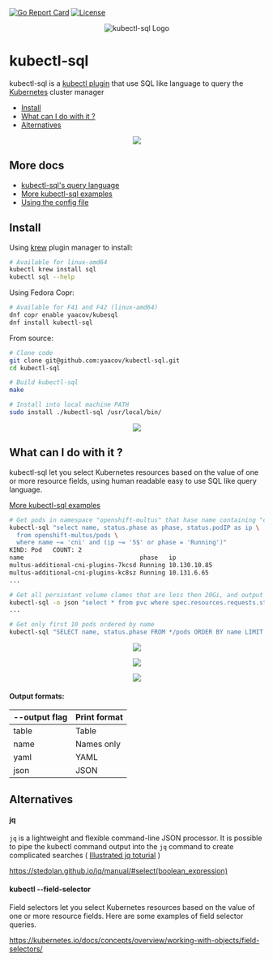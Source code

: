 
[![Go Report Card](https://goreportcard.com/badge/github.com/yaacov/kubectl-sql)](https://goreportcard.com/report/github.com/yaacov/kubectl-sql)
[![License](https://img.shields.io/badge/License-Apache%202.0-blue.svg)](https://opensource.org/licenses/Apache-2.0)

<p align="center">
  <img src="https://raw.githubusercontent.com/yaacov/kubectl-sql/master/img/kubesql-248.png" alt="kubectl-sql Logo">
</p>

# kubectl-sql

kubectl-sql is a [kubectl plugin](https://kubernetes.io/docs/tasks/extend-kubectl/kubectl-plugins/) that use SQL like language to query the [Kubernetes](https://kubernetes.io/) cluster manager

  - [Install](#install)
  - [What can I do with it ?](#what-can-i-do-with-it-)
  - [Alternatives](#alternatives)

<p align="center">
  <a href="https://asciinema.org/a/308607" target="_blank"><img src="https://asciinema.org/a/308607.svg" /></a>
<p>

## More docs

 - [kubectl-sql's query language](https://github.com/yaacov/kubectl-sql/blob/master/README_language.md)
 - [More kubectl-sql examples](https://github.com/yaacov/kubectl-sql/blob/master/README_examples.md)
 - [Using the config file](https://github.com/yaacov/kubectl-sql/blob/master/README_config.md)

## Install

Using [krew](https://sigs.k8s.io/krew) plugin manager to install:

``` bash
# Available for linux-amd64
kubectl krew install sql
kubectl sql --help
```

Using Fedora Copr:

``` bash
# Available for F41 and F42 (linux-amd64)
dnf copr enable yaacov/kubesql
dnf install kubectl-sql
```

From source:

``` bash
# Clone code
git clone git@github.com:yaacov/kubectl-sql.git
cd kubectl-sql

# Build kubectl-sql
make

# Install into local machine PATH
sudo install ./kubectl-sql /usr/local/bin/
```

<p align="center">
   <a href="https://asciinema.org/a/jPQQCjFG2qGqlZ6HKXWoQjFWa" target="_blank"><img src="https://asciinema.org/a/jPQQCjFG2qGqlZ6HKXWoQjFWa.svg" /></a>
<p>
 
## What can I do with it ?

kubectl-sql let you select Kubernetes resources based on the value of one or more resource fields, using
human readable easy to use SQL like query language.

[More kubectl-sql examples](https://github.com/yaacov/kubectl-sql/blob/master/README_examples.md)

``` bash
# Get pods in namespace "openshift-multus" that hase name containing "cni"
kubectl-sql "select name, status.phase as phase, status.podIP as ip \
  from openshift-multus/pods \
  where name ~= 'cni' and (ip ~= '5$' or phase = 'Running')"
KIND: Pod	COUNT: 2
name                               	phase  	ip          	
multus-additional-cni-plugins-7kcsd	Running	10.130.10.85	
multus-additional-cni-plugins-kc8sz	Running	10.131.6.65 
...
```

``` bash
# Get all persistant volume clames that are less then 20Gi, and output as json.
kubectl-sql -o json "select * from pvc where spec.resources.requests.storage < 20Gi"
...
```
 
```bash
# Get only first 10 pods ordered by name
kubectl-sql "SELECT name, status.phase FROM */pods ORDER BY name LIMIT 10"
```

<p align="center">
   <a href="https://asciinema.org/a/vOSwHzeOLbVhQb79ajFmql2uk" target="_blank"><img src="https://asciinema.org/a/vOSwHzeOLbVhQb79ajFmql2uk.svg" /></a>
<p>

<p align="center">
  <a href="https://asciinema.org/a/308443" target="_blank"><img src="https://asciinema.org/a/308443.svg" /></a>
<p>

<p align="center">
   <a href="https://asciinema.org/a/308434" target="_blank"><img src="https://asciinema.org/a/308434.svg" /></a>
<p>

#### Output formats:
| --output flag | Print format |
|----|---|
| table | Table |
| name | Names only |
| yaml | YAML |
| json | JSON |

## Alternatives

#### jq

`jq` is a lightweight and flexible command-line JSON processor. It is possible to
pipe the kubectl command output into the `jq` command to create complicated searches ( [Illustrated jq toturial](https://github.com/MoserMichael/jq-illustrated) )

https://stedolan.github.io/jq/manual/#select(boolean_expression)

#### kubectl --field-selector

Field selectors let you select Kubernetes resources based on the value of one or more resource fields. Here are some examples of field selector queries.

https://kubernetes.io/docs/concepts/overview/working-with-objects/field-selectors/
